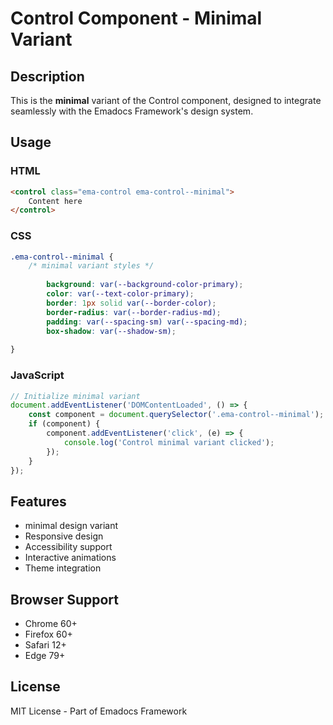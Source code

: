 # Control Component - Minimal Variant

## Description
This is the **minimal** variant of the Control component, designed to integrate seamlessly with the Emadocs Framework's design system.

## Usage

### HTML
```html
<control class="ema-control ema-control--minimal">
    Content here
</control>
```

### CSS
```css
.ema-control--minimal {
    /* minimal variant styles */
    
        background: var(--background-color-primary);
        color: var(--text-color-primary);
        border: 1px solid var(--border-color);
        border-radius: var(--border-radius-md);
        padding: var(--spacing-sm) var(--spacing-md);
        box-shadow: var(--shadow-sm);
    
}
```

### JavaScript
```javascript
// Initialize minimal variant
document.addEventListener('DOMContentLoaded', () => {
    const component = document.querySelector('.ema-control--minimal');
    if (component) {
        component.addEventListener('click', (e) => {
            console.log('Control minimal variant clicked');
        });
    }
});
```

## Features
- minimal design variant
- Responsive design
- Accessibility support
- Interactive animations
- Theme integration

## Browser Support
- Chrome 60+
- Firefox 60+
- Safari 12+
- Edge 79+

## License
MIT License - Part of Emadocs Framework

